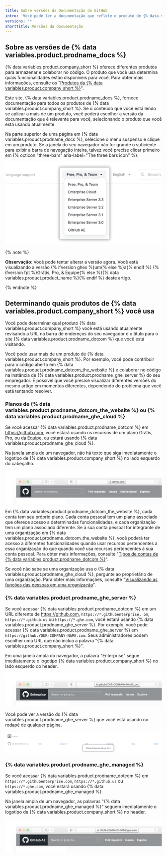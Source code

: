 ```yaml
---
title: Sobre versões da Documentação do GitHub
intro: 'Você pode ler a documentação que reflete o produto de {% data variables.product.company_short %} que você está usando atualmente.'
versions: '*'
shortTitle: Versões da documentação
---
```


## Sobre as versões de {% data variables.product.prodname_docs %}

{% data variables.product.company_short %} oferece diferentes produtos para armazenar e colaborar no código. O produto que você usa determina quais funcionalidades estão disponíveis para você. Para obter mais informações, consulte os "[Produtos da {% data variables.product.company_short %}](/get-started/learning-about-github/githubs-products)".

Este site, {% data variables.product.prodname_docs %}, fornece documentação para todos os produtos de {% data variables.product.company_short %}. Se o conteúdo que você está lendo se aplicar a mais de um produto, você poderá escolher a versão da documentação que é relevante para você, selecionando o produto que você está usando atualmente.

Na parte superior de uma página em {% data variables.product.prodname_docs %}, selecione o menu suspenso e clique em um produto. Se a janela do seu navegador não for grande o suficiente para exibir a barra de navegação inteira, talvez você precise clicar primeiro em {% octicon "three-bars" aria-label="The three bars icon" %}.

![Captura de tela do menu suspenso para escolher uma versão de {% data variables.product.prodname_docs %} para ver](/assets/images/help/docs/version-picker.png)

{% note %}

**Observação**: Você pode tentar alterar a versão agora. Você está visualizando a versão {% ifversion ghes %}um{% else %}a{% endif %} {% ifversion fpt %}Grátis, Pro, & Equipe{% else %}{% data variables.product.product_name %}{% endif %} deste artigo.

{% endnote %}

## Determinando quais produtos de {% data variables.product.company_short %} você usa

Você pode determinar qual produto {% data variables.product.company_short %} você está usando atualmente revisando a URL na barra de endereços do seu navegador e o título para o site {% data variables.product.prodname_dotcom %} que você está visitando.

Você pode usar mais de um produto de {% data variables.product.company_short %}. Por exemplo, você pode contribuir para o código aberto em {% data variables.product.prodname_dotcom_the_website %} e colaborar no código na instância de {% data variables.product.prodname_ghe_server %} do seu empregador. É possível que você precise visualizar diferentes versões do mesmo artigo em momentos diferentes, dependendo do problema que você está tentando resolver.

### Planos de {% data variables.product.prodname_dotcom_the_website %} ou {% data variables.product.prodname_ghe_cloud %}

Se você acessar {% data variables.product.prodname_dotcom %} em https://github.com, você estará usando os recursos de um plano Grátis, Pro, ou da Equipe, ou estará usando {% data variables.product.prodname_ghe_cloud %}.

Na janela ampla de um navegador, não há texto que siga imediatamente o logotipo de {% data variables.product.company_short %} no lado esquerdo do cabeçalho.

![Captura de tela da barra de endereços e o header de {% data variables.product.prodname_dotcom_the_website %} em um navegador](/assets/images/help/docs/header-dotcom.png)

Em {% data variables.product.prodname_dotcom_the_website %}, cada conta tem seu próprio plano. Cada conta pessoal tem um plano associado que oferece acesso a determinadas funcionalidades, e cada organização tem um plano associado diferente. Se a sua conta pessoal for integrante de uma organização em {% data variables.product.prodname_dotcom_the_website %}, você poderá ter acesso a diferentes funcionalidades quando usar recursos pertencentes a essa organização do que quando você usa recursos pertencentes à sua conta pessoal. Para obter mais informações, consulte "[Tipos de contas de {% data variables.product.prodname_dotcom %}](/get-started/learning-about-github/types-of-github-accounts)".

Se você não sabe se uma organização usa o {% data variables.product.prodname_ghe_cloud %}, pergunte ao proprietário de uma organização. Para obter mais informações, consulte "[Visualizando as funções das pessoas em uma organização](/account-and-profile/setting-up-and-managing-your-personal-account-on-github/managing-your-membership-in-organizations/viewing-peoples-roles-in-an-organization)".

### {% data variables.product.prodname_ghe_server %}

Se você acessar {% data variables.product.prodname_dotcom %} em um URL diferente de https://github.com, `https://*.githubenterprise. om`, `https://*.github.us` ou `https://*.ghe.com`, você estará usando {% data variables.product.prodname_ghe_server %}. Por exemplo, você pode acessar {% data variables.product.prodname_ghe_server %} em `https://github.YOUR-COMPANY-NAME.com`. Seus administradores podem escolher uma URL que não inclua a palavra "{% data variables.product.company_short %}".

Em uma janela ampla do navegador, a palavra "Enterprise" segue imediatamente o logotipo {% data variables.product.company_short %} no lado esquerdo do header.

![Captura de tela da barra de endereços e header {% data variables.product.prodname_ghe_server %} em um navegador](/assets/images/help/docs/header-ghes.png)

Você pode ver a versão do {% data variables.product.prodname_ghe_server %} que você está usando no rodapé de qualquer página.

![Captura de tela do rodapé de {% data variables.product.prodname_ghe_server %}, com a versão destacada](/assets/images/help/docs/ghes-version-in-footer.png)

### {% data variables.product.prodname_ghe_managed %}

Se você acessar {% data variables.product.prodname_dotcom %} em `https://*.githubenterprise.com`, `https://*.github.us` ou `https://*.ghe.com`, você estará usando {% data variables.product.prodname_ghe_managed %}.

Na janela ampla de um navegador, as palavras "{% data variables.product.prodname_ghe_managed %}" seguem imediatamente o logotipo de {% data variables.product.company_short %} no header.

![Barra de endereços e header de {% data variables.product.prodname_ghe_managed %} em um navegador](/assets/images/help/docs/header-ghae.png)
